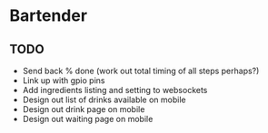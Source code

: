 # Bartender

## TODO
 * Send back % done (work out total timing of all steps perhaps?)
 * Link up with gpio pins
 * Add ingredients listing and setting to websockets
 * Design out list of drinks available on mobile
 * Design out drink page on mobile
 * Design out waiting page on mobile